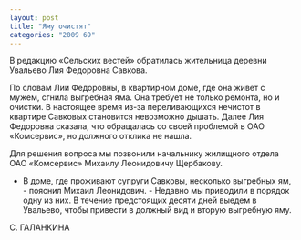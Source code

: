 ```yaml
---
layout: post
title: "Яму очистят"
categories: "2009 69"
---
```


В редакцию «Сельских вестей» обратилась жительница деревни Увальево Лия Федоровна Савкова.

По словам Лии Федоровны, в квартирном доме, где она живет с мужем, сгнила выгребная яма. Она требует не только ремонта, но и очистки. В настоящее время из-за переливающихся нечистот в квартире Савковых становится невозможно дышать. Далее Лия Федоровна сказала, что обращалась со своей проблемой в ОАО «Комсервис», но должного отклика не нашла.

Для решения вопроса мы позвонили начальнику жилищного отдела ОАО «Комсервис» Михаилу Леонидовичу Щербакову.

- В доме, где проживают супруги Савковы, несколько выгребных ям, - пояснил Михаил Леонидович. - Недавно мы приводили в порядок одну из них. В течение предстоящих десяти дней выедем в Увальево, чтобы привести в должный вид и вторую выгребную яму.

С. ГАЛАНКИНА


